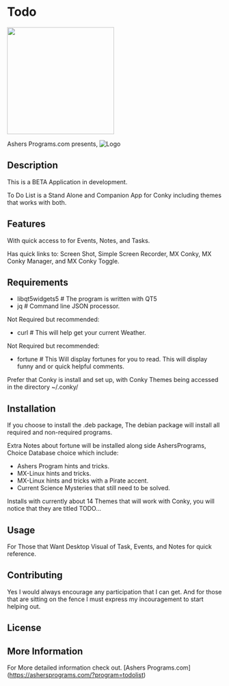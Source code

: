 # Todo

<img src="https://ashersprograms.com/img/logo.png" width="250" >

Ashers Programs.com presents,
![Logo](https://ashersprograms.com/img/todoList_icon.png) 

## Description
This is a BETA Application in development. 

To Do List is a Stand Alone and Companion App for Conky including themes that works with both.

## Features
With quick access to for Events, Notes, and Tasks.

Has quick links to:
Screen Shot,
Simple Screen Recorder,
MX Conky,
MX Conky Manager, and
MX Conky Toggle.

## Requirements

- libqt5widgets5 # The program is written with QT5
- jq # Command line JSON processor.

Not Required but recommended:
- curl # This will help get your current Weather.

Not Required but recommended:
- fortune # This Will display fortunes for you to read. This will display funny and or quick helpful comments.

Prefer that Conky is install and set up, with Conky Themes being accessed in the directory ~/.conky/

## Installation

If you choose to install the .deb package, The debian package will install all required and non-required programs.

Extra Notes about fortune will be installed along side AshersPrograms, Choice Database choice which include:
- Ashers Program hints and tricks.
- MX-Linux hints and tricks.
- MX-Linux hints and tricks with a Pirate accent.
- Current Science Mysteries that still need to be solved.

Installs with currently about 14 Themes that will work with Conky, you will notice that they are titled TODO...

## Usage
For Those that Want Desktop Visual of Task, Events, and Notes for quick reference.

## Contributing

Yes I would always encourage any participation that I can get. And for those that are sitting on the fence I must express my incouragement to start helping out.

## License

## More Information

For More detailed information check out.
[Ashers Programs.com] (https://ashersprograms.com/?program=todolist)

